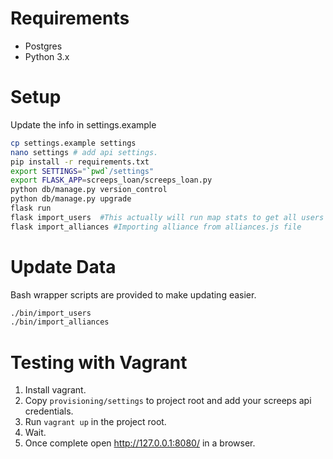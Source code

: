 # Requirements
- Postgres
- Python 3.x

# Setup

Update the info in settings.example

```bash
cp settings.example settings
nano settings # add api settings.
pip install -r requirements.txt
export SETTINGS="`pwd`/settings"
export FLASK_APP=screeps_loan/screeps_loan.py
python db/manage.py version_control
python db/manage.py upgrade
flask run
flask import_users  #This actually will run map stats to get all users on the map
flask import_alliances #Importing alliance from alliances.js file
```

# Update Data

Bash wrapper scripts are provided to make updating easier.

```bash
./bin/import_users
./bin/import_alliances
```


# Testing with Vagrant

1. Install vagrant.
2. Copy `provisioning/settings` to project root and add your screeps api credentials.
3. Run `vagrant up` in the project root.
4. Wait.
5. Once complete open http://127.0.0.1:8080/ in a browser.
